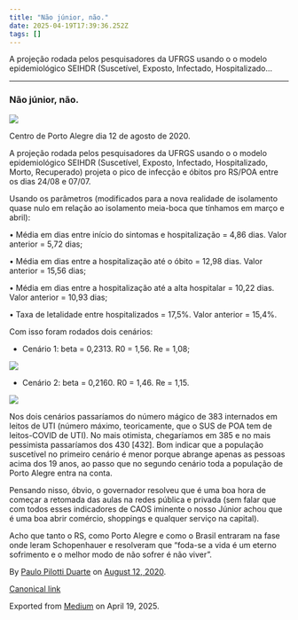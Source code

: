 ```yaml
---
title: "Não júnior, não."
date: 2025-04-19T17:39:36.252Z
tags: []
---
```


A projeção rodada pelos pesquisadores da UFRGS usando o o modelo epidemiológico SEIHDR (Suscetível, Exposto, Infectado, Hospitalizado…

* * *

### Não júnior, não.

![](https://cdn-images-1.medium.com/max/1200/1*ylLZh4usPLXX0o92_qRzPw.jpeg)

Centro de Porto Alegre dia 12 de agosto de 2020.

A projeção rodada pelos pesquisadores da UFRGS usando o o modelo epidemiológico SEIHDR (Suscetível, Exposto, Infectado, Hospitalizado, Morto, Recuperado) projeta o pico de infecção e óbitos pro RS/POA entre os dias 24/08 e 07/07.

Usando os parâmetros (modificados para a nova realidade de isolamento quase nulo em relação ao isolamento meia-boca que tínhamos em março e abril):

• Média em dias entre início do sintomas e hospitalização = 4,86 dias. Valor anterior = 5,72 dias;

• Média em dias entre a hospitalização até o óbito = 12,98 dias. Valor anterior = 15,56 dias;

• Média em dias entre a hospitalização até a alta hospitalar = 10,22 dias. Valor anterior = 10,93 dias;

• Taxa de letalidade entre hospitalizados = 17,5%. Valor anterior = 15,4%.

Com isso foram rodados dois cenários:

*   Cenário 1: beta = 0,2313. R0 = 1,56. Re = 1,08;

![](https://cdn-images-1.medium.com/max/800/0*BxngNFpUnslN7UTp.jpg)

*   Cenário 2: beta = 0,2160. R0 = 1,46. Re = 1,15.

![](https://cdn-images-1.medium.com/max/800/0*eTXlt4LN6v-vVqPu.jpg)

Nos dois cenários passaríamos do número mágico de 383 internados em leitos de UTI (número máximo, teoricamente, que o SUS de POA tem de leitos-COVID de UTI). No mais otimista, chegaríamos em 385 e no mais pessimista passaríamos dos 430 \[432\]. Bom indicar que a população suscetível no primeiro cenário é menor porque abrange apenas as pessoas acima dos 19 anos, ao passo que no segundo cenário toda a população de Porto Alegre entra na conta.

Pensando nisso, óbvio, o governador resolveu que é uma boa hora de começar a retomada das aulas na redes pública e privada (sem falar que com todos esses indicadores de CAOS iminente o nosso Júnior achou que é uma boa abrir comércio, shoppings e qualquer serviço na capital).

Acho que tanto o RS, como Porto Alegre e como o Brasil entraram na fase onde leram Schopenhauer e resolveram que “foda-se a vida é um eterno sofrimento e o melhor modo de não sofrer é não viver”.

By [Paulo Pilotti Duarte](https://medium.com/@paulopilotti) on [August 12, 2020](https://medium.com/p/3e60e2b0963c).

[Canonical link](https://medium.com/@paulopilotti/n%C3%A3o-j%C3%BAnior-n%C3%A3o-3e60e2b0963c)

Exported from [Medium](https://medium.com) on April 19, 2025.
